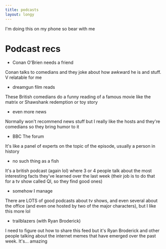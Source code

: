 ```yaml
---
title: podcasts
layout: longy
---
```


I'm doing this on my phone so bear with me

# Podcast recs

- Conan O'Brien needs a friend

Conan talks to comedians and they joke about how awkward he is and stuff. V relatable for me

- dreamgun film reads

These British comedians do a funny reading of a famous movie like the matrix or Shawshank redemption or toy story

- even more news

Normally won't recommend news stuff but I really like the hosts and they're comedians so they bring humor to it

- BBC The forum

It's like a panel of experts on the topic of the episode, usually a person in history

- no such thing as a fish

It's a british podcast (again lol) where 3 or 4 people talk about the most interesting facts they've learned over the last week (their job is to do that for a tv show called QI, so they find good ones)

- somehow I manage

There are LOTS of good podcasts about tv shows, and even several about the office (and even one hosted by two of the major characters), but I like this more lol

- trailblazers (with Ryan Broderick)

I need to figure out how to share this feed but it's Ryan Broderick and other people talking about the internet memes that have emerged over the past week. It's... amazing
